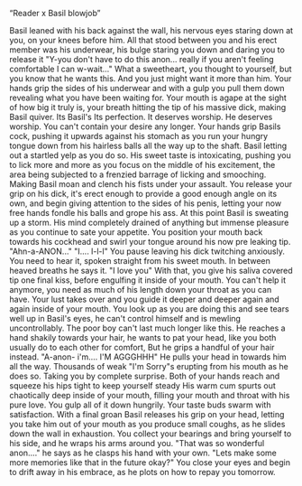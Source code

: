 “Reader x Basil blowjob”

Basil leaned with his back against the wall, his nervous eyes staring down at you, on your knees before him.
All that stood between you and his erect member was his underwear, his bulge staring you down and daring you to release it
"Y-you don't have to do this anon... really if you aren't feeling comfortable I can w-wait..."
What a sweetheart, you thought to yourself, but you know that he wants this.
And you just might want it more than him.
Your hands grip the sides of his underwear and with a gulp you pull them down revealing what you have been waiting for.
Your mouth is agape at the sight of how big it truly is, your breath hitting the tip of his massive dick, making Basil quiver.
Its Basil's 
Its perfection.
It deserves worship.
He deserves worship.
You can't contain your desire any longer.
Your hands grip Basils cock, pushing it upwards against his stomach as you run your hungry tongue down from his hairless balls all the way up to the shaft. Basil letting out a startled yelp as you do so.
His sweet taste is intoxicating, pushing you to lick more and more as you focus on the middle of his excitement, the area being subjected to a frenzied barrage of licking and smooching. Making Basil moan and clench his fists under your assault.
You release your grip on his dick, it's erect enough to provide a good enough angle on its own, and begin giving attention to the sides of his penis, letting your now free hands fondle his balls and grope his ass.
At this point Basil is sweating up a storm. His mind completely drained of anything but immense pleasure as you continue to sate your appetite.
You position your mouth back towards his cockhead and swirl your tongue around his now pre leaking tip.
"Ahn-a-ANON..." "I.... l-l-l"
You pause leaving his dick twitching anxiously.
You need to hear it, spoken straight from his sweet mouth.
In between heaved breaths he says it.
"I love you"
With that, you give his saliva covered tip one final kiss, before engulfing it inside of your mouth.
You can't help it anymore, you need as much of his length down your throat as you can have. Your lust takes over and you guide it deeper and deeper again and again inside of your mouth.
You look up as you are doing this and see tears well up in Basil's eyes, he can't control himself and is mewling uncontrollably. The poor boy can't last much longer like this.
He reaches a hand shakily towards your hair, he wants to pat your head, like you both usually do to each other for comfort,
But he grips a handful of your hair instead.
"A-anon- i'm.... I'M AGGGHHH"
He pulls your head in towards him all the way. Thousands of weak "I'm Sorry"s erupting from his mouth as he does so. Taking you by complete surprise.   Both of your hands reach and squeeze his hips tight to keep yourself steady
His warm cum spurts out chaotically deep inside of your mouth, filling your mouth and throat with his pure love.
You gulp all of it down hungrily. Your taste buds swarm with satisfaction.
With a final groan Basil releases his grip on your head, letting you take him out of your mouth as you produce small coughs, as he slides down the wall in exhaustion.
You collect your bearings and bring yourself to his side, and he wraps his arms around you.
"That was so wonderful anon...." he says as he clasps his hand with your own.
"Lets make some more memories like that in the future okay?"
You close your eyes and begin to drift away in his embrace, as he plots on how to repay you tomorrow.
